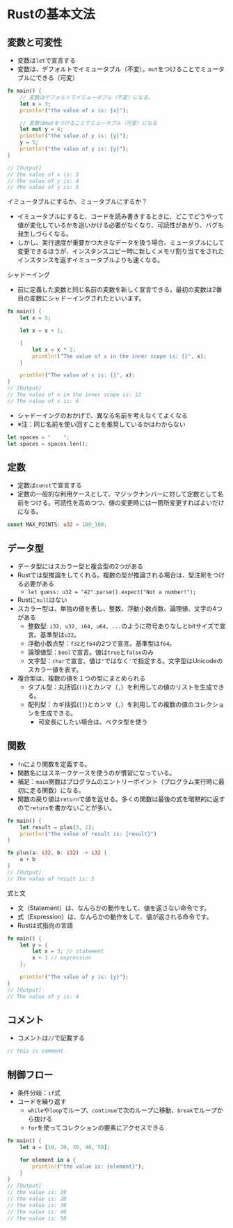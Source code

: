 # Rustの基本文法

## 変数と可変性

- 変数は`let`で宣言する
- 変数は、デフォルトでイミュータブル（不変）。`mut`をつけることでミュータブルにできる（可変）

```rs
fn main() {
    // 変数はデフォルトでイミュータブル（不変）になる。
    let x = 3;
    println!("the value of x is: {x}");

    // 変数はmutをつけることでミュータブル（可変）になる
    let mut y = 4;
    println!("the value of y is: {y}");
    y = 5;
    println!("the value of y is: {y}");
}

// [Output]
// the value of x is: 3
// the value of y is: 4
// the value of y is: 5
```

イミュータブルにするか、ミュータブルにするか？

- イミュータブルにすると、コードを読み書きするときに、どこでどうやって値が変化しているかを追いかける必要がなくなり、可読性があがり、バグも発生しづらくなる。
- しかし、実行速度が重要かつ大きなデータを扱う場合、ミュータブルにして変更できるほうが、インスタンスコピー時に新しくメモリ割り当てをされたインスタンスを返すイミュータブルよりも速くなる。

シャドーイング

- 前に定義した変数と同じ名前の変数を新しく宣言できる。最初の変数は2番目の変数にシャドーイングされたといいます。

```rs
fn main() {
    let x = 5;

    let x = x + 1;

    {
        let x = x * 2;
        println!("The value of x in the inner scope is: {}", x);
    }

    println!("The value of x is: {}", x);
}
// [Output]
// The value of x in the inner scope is: 12
// The value of x is: 6
```

- シャドーイングのおかげで、異なる名前を考えなくてよくなる
- ※注：同じ名前を使い回すことを推奨しているかはわからない

```rs
let spaces = "    ";
let spaces = spaces.len();
```

## 定数

- 定数は`const`で宣言する
- 定数の一般的な利用ケースとして、マジックナンバーに対して定数として名前をつける。可読性を高めつつ、値の変更時には一箇所変更すればよいだけになる。

```rs
const MAX_POINTS: u32 = 100_100;
```

## データ型

- データ型にはスカラー型と複合型の2つがある
- Rustでは型推論をしてくれる。複数の型が推論される場合は、型注釈をつける必要がある
  - `let guess: u32 = "42".parse().expect("Not a number!");`
- Rustに`null`はない
- スカラー型は、単独の値を表し、整数、浮動小数点数、論理値、文字の4つがある
  - 整数型: `i32, u32, i64, u64, ...`のように符号ありなしとbitサイズで宣言。基準型は`u32`。
  - 浮動小数点型：`f32`と`f64`の2つで宣言。基準型は`f64`。
  - 論理値型：`bool`で宣言。値は`true`と`false`のみ
  - 文字型：`char`で宣言。値は`"`ではなく`'`で指定する。文字型はUnicodeのスカラー値を表す。
- 複合型は、複数の値を１つの型にまとめられる
  - タプル型：丸括弧(`()`)とカンマ（`,`）を利用しての値のリストを生成できる。
  - 配列型：カギ括弧(`[]`)とカンマ（`,`）を利用しての複数の値のコレクションを生成できる。
    - 可変長にしたい場合は、ベクタ型を使う

## 関数

- `fn`により関数を定義する。
- 関数名にはスネークケースを使うのが慣習になっている。
- 補足：`main`関数はプログラムのエントリーポイント（プログラム実行時に最初に走る関数）になる。
- 関数の戻り値は`return`で値を返せる。多くの関数は最後の式を暗黙的に返すので`return`を書かないことが多い。

```rs
fn main() {
    let result = plus(3, 2);
    println!("The value of result is: {result}")
}

fn plus(a: i32, b: i32) -> i32 {
    a + b    
}
// [Output]
// The value of result is: 5
```

式と文

- 文（Statement）は、なんらかの動作をして、値を返さない命令です。
- 式（Expression）は、なんらかの動作をして、値が返される命令です。
- Rustは式指向の言語

```rs
fn main() {
    let y = {
        let x = 3; // statement
        x + 1 // expression
    };

    println!("The value of y is: {y}");
}
// [Output]
// The value of y is: 4
```

## コメント

- コメントは`//`で記載する

```rs
// this is comment
```

## 制御フロー

- 条件分岐：`if`式
- コードを繰り返す
  - `while`や`loop`でループ、`continue`で次のループに移動、`break`でループから抜ける
  - `for`を使ってコレクションの要素にアクセスできる

```rs
fn main() {
    let a = [10, 20, 30, 40, 50];

    for element in a {
        println!("the value is: {element}");
    }
}
// [Output]
// the value is: 10
// the value is: 20
// the value is: 30
// the value is: 40
// the value is: 50
```
